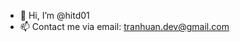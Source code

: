 - 👋 Hi, I’m @hitd01
- 📫 Contact me via email: tranhuan.dev@gmail.com

<!---
hitd01/hitd01 is a ✨ special ✨ repository because its `README.md` (this file) appears on your GitHub profile.
You can click the Preview link to take a look at your changes.
--->
